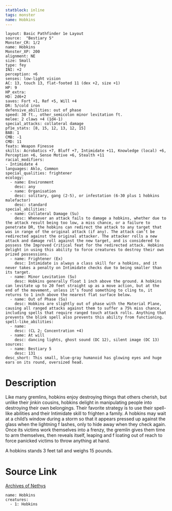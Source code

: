 ```yaml
---
statblock: inline
tags: monster
name: Hobkins
---
```

```statblock
layout: Basic Pathfinder 1e Layout
source:  "Bestiary 5"
Monster_CR: 1/2
name: Hobkins
Monster_XP: 200
alignment: NE
size: Small
type: fey
INI: +2
perception: +6
senses: low-light vision
AC: 13, touch 13, flat-footed 11 (dex +2, size +1)
HP: 9
HP_extra: 
HD: 2d6+2
saves: Fort +1, Ref +5, Will +4
DR: 5/cold iron
defensive_abilities: out of phase
speed: 30 ft., other_semicolon minor levitation ft.
melee: 2 claws +4 (1d4-1)
special_attacks: collateral damage
pf1e_stats: [8, 15, 12, 13, 12, 15]
BAB: 1
CMB: -1
CMD: 11
feats: Weapon Finesse
skills: Acrobatics +7, Bluff +7, Intimidate +11, Knowledge (local) +6, Perception +6, Sense Motive +6, Stealth +11
racial_modifiers:
- Intimidate 4
languages: Aklo, Common
special_qualities: frightener
ecology:
  - name: Environment
    desc: any
  - name: Organisation
    desc: solitary, gang (2-5), or infestation (6-30 plus 1 hobkins malefactor)
    desc: standard
special_abilities:
  - name: Collateral Damage (Su)
    desc: Whenever an attack fails to damage a hobkins, whether due to the attack result being too low, a miss chance, or a failure to penetrate DR, the hobkins can redirect the attack to any target that was in range of the original attack (if any). The attack can’t be redirected against the original attacker. The attacker rolls a new attack and damage roll against the new target, and is considered to possess the Improved Critical feat for the redirected attack. Hobkins delight in using this ability to force creatures to destroy their own prized possessions.
  - name: Frightener (Ex)
    desc: Intimidate is always a class skill for a hobkins, and it never takes a penalty on Intimidate checks due to being smaller than its target.
  - name: Minor Levitation (Su)
    desc: Hobkins generally float 1 inch above the ground. A hobkins can levitate up to 20 feet straight up as a move action, but at the end of the movement, unless it’s found something to cling to, it returns to 1 inch above the nearest flat surface below.
  - name: Out of Phase (Su)
    desc: Hobkins are slightly out of phase with the Material Plane, causing all ranged attacks against them to suffer a 75% miss chance, including spells that require ranged touch attack rolls. Anything that prevents the blink spell also prevents this ability from functioning.
spell-like_abilities:
  - name:
    desc: (CL 2; Concentration +4)
  - name: At will
    desc: dancing lights, ghost sound (DC 12), silent image (DC 13)
sources:
  - name: Bestiary 5
    desc: 131
desc_short: This small, blue-gray humanoid has glowing eyes and huge ears on its round, oversized head.
```
# Description
Like many gremlins, hobkins enjoy destroying things that others cherish, but unlike their jinkin cousins, hobkins delight in manipulating people into destroying their own belongings. Their favorite strategy is to use their spell-like abilities and their Intimidate skill to frighten a family. A hobkins may wait at a child’s window during a storm so that it appears pressed up against the glass when the lightning f lashes, only to hide away when they check again. Once its victims work themselves into a frenzy, the gremlin gives them time to arm themselves, then reveals itself, leaping and f loating out of reach to force panicked victims to throw anything at hand.

 A hobkins stands 3 feet tall and weighs 15 pounds.
# Source Link
[Archives of Nethys](https://aonprd.com/MonsterDisplay.aspx?ItemName=Hobkins)
```encounter-table
name: Hobkins
creatures:
  - 1: Hobkins
```
